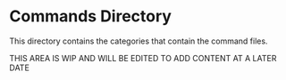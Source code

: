 # Commands Directory

This directory contains 
the categories that contain
the command files. 

THIS AREA IS WIP AND WILL BE EDITED TO ADD CONTENT AT A LATER DATE